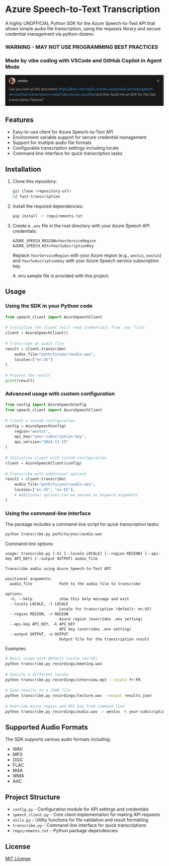 # Azure Speech-to-Text Transcription

A highly UNOFFICIAL Python SDK for the Azure Speech-to-Text API that allows simple audio file transcription, using the requests library and secure credential management via python-dotenv.

### WARNING - MAY NOT USE PROGRAMMING BEST PRACTICES
### Made by vibe coding with VSCode and GitHub Copilot in Agent Mode
![](vibe_prompt.png)

## Features

- Easy-to-use client for Azure Speech-to-Text API
- Environment variable support for secure credential management
- Support for multiple audio file formats
- Configurable transcription settings including locale
- Command-line interface for quick transcription tasks

## Installation

1. Clone this repository:
   ```bash
   git clone <repository-url>
   cd fast-transcription
   ```

2. Install the required dependencies:
   ```bash
   pip install -r requirements.txt
   ```

3. Create a `.env` file in the root directory with your Azure Speech API credentials:
   ```
   AZURE_SPEECH_REGION=YourServiceRegion
   AZURE_SPEECH_KEY=YourSubscriptionKey
   ```

   Replace `YourServiceRegion` with your Azure region (e.g., `westus`, `eastus`) and `YourSubscriptionKey` with your Azure Speech service subscription key.
   
   A .env.sample file is provided with this project.

## Usage

### Using the SDK in your Python code

```python
from speech_client import AzureSpeechClient

# Initialize the client (will read credentials from .env file)
client = AzureSpeechClient()

# Transcribe an audio file
result = client.transcribe(
    audio_file="path/to/your/audio.wav",
    locales=["en-US"]
)

# Process the result
print(result)
```

### Advanced usage with custom configuration

```python
from config import AzureSpeechConfig
from speech_client import AzureSpeechClient

# Create a custom configuration
config = AzureSpeechConfig(
    region="westus",
    api_key="your-subscription-key",
    api_version="2024-11-15"
)

# Initialize client with custom configuration
client = AzureSpeechClient(config)

# Transcribe with additional options
result = client.transcribe(
    audio_file="path/to/your/audio.wav",
    locales=["en-US", "es-ES"],
    # Additional options can be passed as keyword arguments
)
```

### Using the command-line interface

The package includes a command-line script for quick transcription tasks:

```bash
python transcribe.py path/to/your/audio.wav
```

Command-line options:

```
usage: transcribe.py [-h] [--locale LOCALE] [--region REGION] [--api-key API_KEY] [--output OUTPUT] audio_file

Transcribe audio using Azure Speech-to-Text API

positional arguments:
  audio_file            Path to the audio file to transcribe

options:
  -h, --help            show this help message and exit
  --locale LOCALE, -l LOCALE
                        Locale for transcription (default: en-US)
  --region REGION, -r REGION
                        Azure region (overrides .env setting)
  --api-key API_KEY, -k API_KEY
                        API key (overrides .env setting)
  --output OUTPUT, -o OUTPUT
                        Output file for the transcription result
```

Examples:

```bash
# Basic usage with default locale (en-US)
python transcribe.py recordings/meeting.wav

# Specify a different locale
python transcribe.py recordings/interview.mp3 --locale fr-FR

# Save results to a JSON file
python transcribe.py recordings/lecture.wav --output results.json

# Override Azure region and API key from command line
python transcribe.py recordings/audio.wav -r westus -k your-subscription-key
```

## Supported Audio Formats

The SDK supports various audio formats including:
- WAV
- MP3
- OGG
- FLAC
- M4A
- WMA
- AAC

## Project Structure

- `config.py` - Configuration module for API settings and credentials
- `speech_client.py` - Core client implementation for making API requests
- `utils.py` - Utility functions for file validation and result formatting
- `transcribe.py` - Command-line interface for quick transcriptions
- `requirements.txt` - Python package dependencies

## License

[MIT License](LICENSE)
